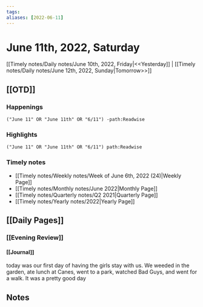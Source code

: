 ```yaml
---
tags:
aliases: [2022-06-11]
---
```


# June 11th, 2022, Saturday

[[Timely notes/Daily notes/June 10th, 2022, Friday|<<Yesterday]] | [[Timely notes/Daily notes/June 12th, 2022, Sunday|Tomorrow>>]]

## [[OTD]]

### Happenings

```query
("June 11" OR "June 11th" OR "6/11") -path:Readwise
```

### Highlights

```query
("June 11" OR "June 11th" OR "6/11") path:Readwise
```

### Timely notes
- [[Timely notes/Weekly notes/Week of June 6th, 2022 (24)|Weekly Page]]
- [[Timely notes/Monthly notes/June 2022|Monthly Page]]
- [[Timely notes/Quarterly notes/Q2 2021|Quarterly Page]]
- [[Timely notes/Yearly notes/2022|Yearly Page]]

## [[Daily Pages]]

### [[Evening Review]]

#### [[Journal]]

today was our first day of having the girls stay with us. We weeded in the garden, ate lunch at Canes, went to a park, watched Bad Guys, and went for a walk. It was a pretty good day

## Notes
